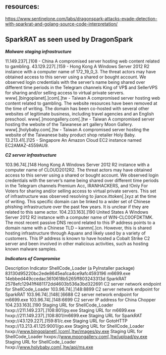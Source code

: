 ## resources:
  https://www.sentinelone.com/labs/dragonspark-attacks-evade-detection-with-sparkrat-and-golang-source-code-interpretation/

## SparkRAT as seen used by DragonSpark
***Malware staging infrastructure***

  11.149.237[.]108	- China	A compromised server hosting web content related to gambling.
  43.129.227[.]159	- Hong Kong	A Windows Server 2012 R2 instance with a computer name of 172_19_0_3. The threat actors may have obtained access to this server using a shared or bought account. We observed login credentials with the server’s name being shared over different time periods in the Telegram channels King of VP$ and SellerVPS for sharing and/or selling access to virtual private servers.
  www[.]bingoplanet[.]com[.]tw	- Taiwan	A compromised server hosting web content related to gambling. The website resources have been removed at the time of writing. The domain has been co-hosted with several other websites of legitimate business, including travel agencies and an English preschool.
  www[.]moongallery.com[.]tw	- Taiwan	A compromised server hosting the website of the Taiwanese art gallery Moon Gallery.
  www[.]holybaby.com[.]tw	- Taiwan	A compromised server hosting the website of the Taiwanese baby product shop retailer Holy Baby.
  13.213.41[.]125	- Singapore	An Amazon Cloud EC2 instance named EC2AMAZ-4559AU9.


***C2 server infrastructure***

  103.96.74[.]148	Hong Kong	A Windows Server 2012 R2 instance with a computer name of CLOUD2012R2.
    The threat actors may have obtained access to this server using a shared or bought account. We observed login credentials with the server’s name being shared over different time periods in the Telegram channels Premium Acc, IRANHACKERS, and !Only For Voters for sharing and/or selling access to virtual private servers.
    This set of infrastructure was observed resolving to jiance.ittoken[.]xyz at the time of writing. This specific domain can be linked to a wider set of Chinese phishing infrastructure over the past few years. It is unclear if they are related to this same actor.
  104.233.163[.]190	United States	A Windows Server 2012 R2 instance with a computer name of WIN-CLC0OFDKTMK.
    The most recent passive DNS record related to this IP address points to a domain name with a Chinese TLD – kanmn[.]cn. However, this is shared hosting infrastructure through Aquanx and likely used by a variety of customers.
    This IP address is known to have hosted a Cobalt Strike C2 server and been involved in other malicious activities, such as hosting known malware samples.


***Indicators of Compromise***
  
  Description	Indicator
  ShellCode_Loader (a PyInstaller package)	83130d95220bc2ede8645ea1ca4ce9afc4593196
  m6699.exe	14ebbed449ccedac3610618b5265ff803243313d
  SparkRAT	2578efc12941ff481172dd4603b536a3bd322691
  C2 server network endpoint for ShellCode_Loader	103.96.74[.]148:8899
  C2 server network endpoint for SparkRAT	103.96.74[.]148[:]6688
  C2 server network endpoint for m6699.exe	103.96.74[.]148:6699
  C2 server IP address for China Chopper	104.233.163[.]190
  Staging URL for ShellCode_Loader	hxxp://211.149.237[.]108:801/py.exe
  Staging URL for m6699.exe	hxxp://211.149.237[.]108:801/m6699.exe
  Staging URL for SparkRAT	hxxp://43.129.227[.]159:81/c.exe
  Staging URL for GotoHTTP	hxxp://13.213.41.125:9001/go.exe
  Staging URL for ShellCode_Loader	hxxp://www.bingoplanet[.]com[.]tw/images/py.exe
  Staging URL for ShellCode_Loader	hxxps://www.moongallery.com[.]tw/upload/py.exe
  Staging URL for ShellCode_Loader	hxxp://www.holybaby.com[.]tw/api/ms.exe
